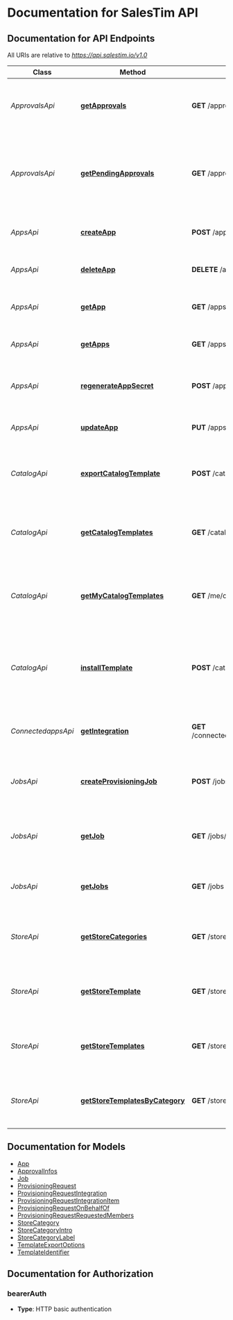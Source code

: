 # Documentation for SalesTim API

<a name="documentation-for-api-endpoints"></a>
## Documentation for API Endpoints

All URIs are relative to *https://api.salestim.io/v1.0*

Class | Method | HTTP request | Description
------------ | ------------- | ------------- | -------------
*ApprovalsApi* | [**getApprovals**](Apis/ApprovalsApi.md#getapprovals) | **GET** /approvals | Get all approvals from your organization (🔥 restricted to administrators)
*ApprovalsApi* | [**getPendingApprovals**](Apis/ApprovalsApi.md#getpendingapprovals) | **GET** /approvals/pending | Get your pending approvals (beeing the requester or an approver) (🔐 Authenticated users)
*AppsApi* | [**createApp**](Apis/AppsApi.md#createapp) | **POST** /apps | Create a virtual app (🔥 restricted to administrators)
*AppsApi* | [**deleteApp**](Apis/AppsApi.md#deleteapp) | **DELETE** /apps/{id} | Delete a virtual app (🔥 restricted to administrators)
*AppsApi* | [**getApp**](Apis/AppsApi.md#getapp) | **GET** /apps/{id} | Get a virtual app (🔥 restricted to administrators)
*AppsApi* | [**getApps**](Apis/AppsApi.md#getapps) | **GET** /apps | Get your virtual apps (🔥 restricted to administrators)
*AppsApi* | [**regenerateAppSecret**](Apis/AppsApi.md#regenerateappsecret) | **POST** /apps/{id}/regenerateSecret | Regenerate a virtual app secret (🔥 restricted to administrators)
*AppsApi* | [**updateApp**](Apis/AppsApi.md#updateapp) | **PUT** /apps/{id} | Update a virtual app (🔥 restricted to administrators)
*CatalogApi* | [**exportCatalogTemplate**](Apis/CatalogApi.md#exportcatalogtemplate) | **POST** /catalog/templates/{id}/export | Export a template from your corporate catalog (🔥 restricted to administrators)
*CatalogApi* | [**getCatalogTemplates**](Apis/CatalogApi.md#getcatalogtemplates) | **GET** /catalog/templates | Get all templates from your corporate catalog (🔐 Authenticated users and apps)
*CatalogApi* | [**getMyCatalogTemplates**](Apis/CatalogApi.md#getmycatalogtemplates) | **GET** /me/catalog/templates | Get all templates a user can see filtered by audience (🔐 Authenticated users)
*CatalogApi* | [**installTemplate**](Apis/CatalogApi.md#installtemplate) | **POST** /catalog/templates/install | Install a template from the public template store to your corporate catalog (🔥 restricted to administrators)
*ConnectedappsApi* | [**getIntegration**](Apis/ConnectedappsApi.md#getintegration) | **GET** /connectedapps/integrations/{integration} | Get a connected app integration (🔥 restricted to administrators)
*JobsApi* | [**createProvisioningJob**](Apis/JobsApi.md#createprovisioningjob) | **POST** /jobs/provisioning | Create a new provisioning job (🔐 Authenticated users and apps)
*JobsApi* | [**getJob**](Apis/JobsApi.md#getjob) | **GET** /jobs/{id} | Get information about a job (🔐 Authenticated users and apps)
*JobsApi* | [**getJobs**](Apis/JobsApi.md#getjobs) | **GET** /jobs | Get all jobs from your organization (🔥 restricted to administrators)
*StoreApi* | [**getStoreCategories**](Apis/StoreApi.md#getstorecategories) | **GET** /store/categories | Get all store categories from the public template store (📡 Anonymous access)
*StoreApi* | [**getStoreTemplate**](Apis/StoreApi.md#getstoretemplate) | **GET** /store/templates/{id} | Get a store template from the public template store (📡 Anonymous access)
*StoreApi* | [**getStoreTemplates**](Apis/StoreApi.md#getstoretemplates) | **GET** /store/templates | Get all templates from the public template store (📡 Anonymous access)
*StoreApi* | [**getStoreTemplatesByCategory**](Apis/StoreApi.md#getstoretemplatesbycategory) | **GET** /store/templates/byCategory/{id} | Get store templates from a specific category (📡 Anonymous access)


<a name="documentation-for-models"></a>
## Documentation for Models

 - [App](./Models/App.md)
 - [ApprovalInfos](./Models/ApprovalInfos.md)
 - [Job](./Models/Job.md)
 - [ProvisioningRequest](./Models/ProvisioningRequest.md)
 - [ProvisioningRequestIntegration](./Models/ProvisioningRequestIntegration.md)
 - [ProvisioningRequestIntegrationItem](./Models/ProvisioningRequestIntegrationItem.md)
 - [ProvisioningRequestOnBehalfOf](./Models/ProvisioningRequestOnBehalfOf.md)
 - [ProvisioningRequestRequestedMembers](./Models/ProvisioningRequestRequestedMembers.md)
 - [StoreCategory](./Models/StoreCategory.md)
 - [StoreCategoryIntro](./Models/StoreCategoryIntro.md)
 - [StoreCategoryLabel](./Models/StoreCategoryLabel.md)
 - [TemplateExportOptions](./Models/TemplateExportOptions.md)
 - [TemplateIdentifier](./Models/TemplateIdentifier.md)


<a name="documentation-for-authorization"></a>
## Documentation for Authorization

<a name="bearerAuth"></a>
### bearerAuth

- **Type**: HTTP basic authentication

